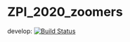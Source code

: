 # ZPI_2020_zoomers
develop:
[![Build Status](https://dev.azure.com/ZPI-2020-IO-4-1/ZPI-2020-IO-4-1/_apis/build/status/IIS-ZPI.ZPI_2020_zoomers?branchName=develop)](https://dev.azure.com/ZPI-2020-IO-4-1/ZPI-2020-IO-4-1/_build/latest?definitionId=1&branchName=develop)
